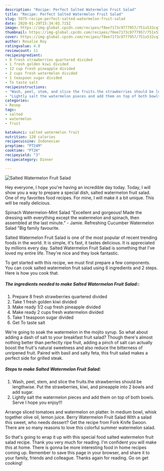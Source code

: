 ```yaml
---
description: "Recipe: Perfect Salted Watermelon Fruit Salad"
title: "Recipe: Perfect Salted Watermelon Fruit Salad"
slug: 5975-recipe-perfect-salted-watermelon-fruit-salad
date: 2020-01-29T15:34:03.715Z
image: https://img-global.cpcdn.com/recipes/f8ee7173c9777957/751x532cq70/salted-watermelon-fruit-salad-recipe-main-photo.jpg
thumbnail: https://img-global.cpcdn.com/recipes/f8ee7173c9777957/751x532cq70/salted-watermelon-fruit-salad-recipe-main-photo.jpg
cover: https://img-global.cpcdn.com/recipes/f8ee7173c9777957/751x532cq70/salted-watermelon-fruit-salad-recipe-main-photo.jpg
author: Rosalie Roy
ratingvalue: 4.8
reviewcount: 11
recipeingredient:
- 8 fresh strawberries quartered divided
- 1 fresh golden kiwi divided
- 12 cup fresh pineapple divided
- 2 cups fresh watermelon divided
- 1 teaspoon sugar divided
- To taste salt
recipeinstructions:
- "Wash, peel, stem, and slice the fruits.the strawberries should be lengthwise. Put the strawberries, kiwi, and pineapple into 2 bowls and add sugar."
- "Lightly salt the watermelon pieces and add them on top of both bowls. Serve I hope you enjoy!!!"
categories:
- Resep
tags:
- salted
- watermelon
- fruit

katakunci: salted watermelon fruit
nutrition: 128 calories
recipecuisine: Indonesian
preptime: "PT24M"
cooktime: "PT2H"
recipeyield: "3"
recipecategory: Dinner

---
```



![Salted Watermelon Fruit Salad](https://img-global.cpcdn.com/recipes/f8ee7173c9777957/751x532cq70/salted-watermelon-fruit-salad-recipe-main-photo.jpg)

Hey everyone, I hope you're having an incredible day today. Today, I will show you a way to prepare a special dish, salted watermelon fruit salad. One of my favorites food recipes. For mine, I will make it a bit unique. This will be really delicious.

Spinach Watermelon-Mint Salad &#34;Excellent and gorgeous! Made the dressing with everything except the watermelon and spinach, then assembled at the last minute.&#34; - Jamie. Refreshing Cucumber Watermelon Salad &#34;Big family favourite.

Salted Watermelon Fruit Salad is one of the most popular of recent trending foods in the world. It is simple, it's fast, it tastes delicious. It is appreciated by millions every day. Salted Watermelon Fruit Salad is something that I've loved my entire life. They're nice and they look fantastic.


To get started with this recipe, we must first prepare a few components. You can cook salted watermelon fruit salad using 6 ingredients and 2 steps. Here is how you cook that.

##### The ingredients needed to make Salted Watermelon Fruit Salad::

1. Prepare 8 fresh strawberries quartered divided
1. Take 1 fresh golden kiwi divided
1. Make ready 1/2 cup fresh pineapple divided
1. Make ready 2 cups fresh watermelon divided
1. Take 1 teaspoon sugar divided
1. Get To taste salt


We&#39;re going to soak the watermelon in the mojito syrup. So what about adding a dash of salt to your breakfast fruit salad? Though there&#39;s almost nothing better than perfectly ripe fruit, adding a pinch of salt can actually boost the fruit&#39;s natural sweetness and also reduce the bitterness of unripened fruit. Paired with basil and salty feta, this fruit salad makes a perfect side for grilled steak. 

##### Steps to make Salted Watermelon Fruit Salad:

1. Wash, peel, stem, and slice the fruits.the strawberries should be lengthwise. Put the strawberries, kiwi, and pineapple into 2 bowls and add sugar.
1. Lightly salt the watermelon pieces and add them on top of both bowls. Serve I hope you enjoy!!!


Arrange sliced tomatoes and watermelon on platter. In medium bowl, whisk together olive oil, lemon juice. Berry Watermelon Fruit Salad With a salad this sweet, who needs dessert? Get the recipe from Fork Knife Swoon. There are so many reasons to love this colorful summer watermelon salad. 

So that's going to wrap it up with this special food salted watermelon fruit salad recipe. Thank you very much for reading. I'm confident you will make this at home. There is gonna be more interesting food in home recipes coming up. Remember to save this page in your browser, and share it to your family, friends and colleague. Thanks again for reading. Go on get cooking!
